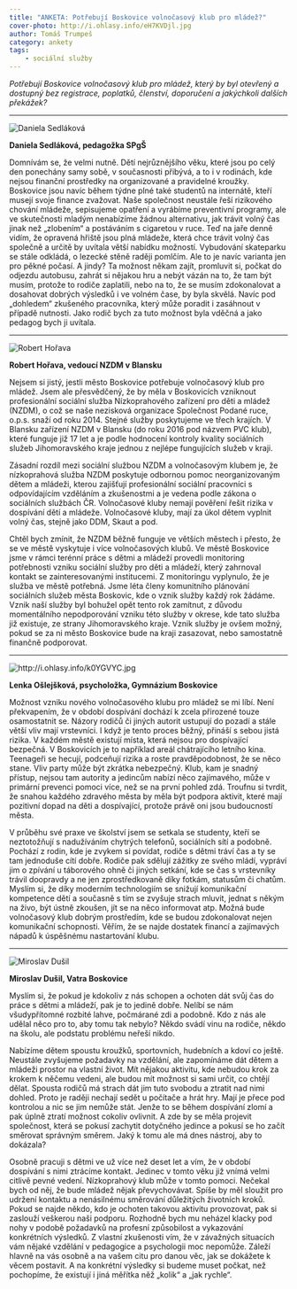 ```yaml
---
title: "ANKETA: Potřebují Boskovice volnočasový klub pro mládež?"
cover-photo: http://i.ohlasy.info/eH7KVDjl.jpg
author: Tomáš Trumpeš
category: ankety
tags:
    - sociální služby
---
```


*Potřebují Boskovice volnočasový klub pro mládež, který by byl otevřený a dostupný bez registrace, poplatků, členství, doporučení a jakýchkoli dalších překážek?*

---

<img src="http://i.ohlasy.info/ENenyZb.jpg" class="profile-picture" alt="Daniela Sedláková">

**Daniela Sedláková, pedagožka SPgŠ**

Domnívám se, že velmi nutně. Dětí nejrůznějšího věku, které jsou po celý den ponechány samy sobě, v současnosti přibývá, a to i v rodinách, kde nejsou finanční prostředky na organizované a pravidelné kroužky. Boskovice jsou navíc během týdne plné také studentů na internátě, kteří musejí svoje finance zvažovat. Naše společnost neustále řeší rizikového chování mládeže, sepisujeme opatření a vyrábíme preventivní programy, ale ve skutečnosti mladým nenabízíme žádnou alternativu, jak trávit volný čas jinak než „zlobením“ a postáváním s cigaretou v ruce. Teď na jaře denně vidím, že opravená hřiště jsou plná mládeže, která chce trávit volný čas společně a určitě by uvítala větší nabídku možností. Vybudování skateparku se stále odkládá, o lezecké stěně raději pomlčím. Ale to je navíc varianta jen pro pěkné počasí. A jindy? Ta možnost někam zajít, promluvit si, počkat do odjezdu autobusu, zahrát si nějakou hru a nebýt vázán na to, že tam být musím, protože to rodiče zaplatili, nebo na to, že se musím zdokonalovat a dosahovat dobrých výsledků i ve volném čase, by byla skvělá. Navíc pod „dohledem“ zkušeného pracovníka, který může poradit i zasáhnout v případě nutnosti. Jako rodič bych za tuto možnost byla vděčná a jako pedagog bych ji uvítala.

---

<img src="http://i.ohlasy.info/hn8bGI1.jpg" class="profile-picture" alt="Robert Hořava">

**Robert Hořava, vedoucí NZDM v Blansku**

Nejsem si jistý, jestli město Boskovice potřebuje volnočasový klub pro mládež. Jsem ale přesvědčený, že by měla v Boskovicích vzniknout profesionální sociální služba Nízkoprahového zařízení pro děti a mládež (NZDM), o což se naše nezisková organizace Společnost Podané ruce, o.p.s. snaží od roku 2014. Stejné služby poskytujeme ve třech krajích. V Blansku zařízení NZDM v Blansku (do roku 2016 pod názvem PVC klub), které funguje již 17 let a je podle hodnocení kontroly kvality sociálních služeb Jihomoravského kraje jednou z nejlépe fungujících služeb v kraji.

Zásadní rozdíl mezi sociální službou NZDM a volnočasovým klubem je, že nízkoprahová služba NZDM poskytuje odbornou pomoc neorganizovaným dětem a mládeži, kterou zajišťují profesionální sociální pracovníci s odpovídajícím vzděláním a zkušenostmi a je vedena podle zákona o sociálních službách ČR. Volnočasové kluby nemají pověření řešit rizika v dospívání dětí a mládeže. Volnočasové kluby, mají za úkol dětem vyplnit volný čas, stejně jako DDM, Skaut a pod.

Chtěl bych zmínit, že NZDM běžně funguje ve větších městech i přesto, že se ve městě vyskytuje i více volnočasových klubů.
Ve městě Boskovice jsme v rámci terénní práce s dětmi a mládeží provedli monitoring potřebnosti vzniku sociální služby pro děti a mládeží, který zahrnoval kontakt se zainteresovanými institucemi. Z monitoringu vyplynulo, že je služba ve městě potřebná. Jsme léta členy komunitního plánování sociálních služeb města Boskovic, kde o vznik služby každý rok žádáme. Vznik naší služby byl bohužel opět tento rok zamítnut, z důvodu momentálního nepodporování vzniku této služby v okrese, kde tato služba již existuje, ze strany Jihomoravského kraje. Vznik služby je ovšem možný, pokud se za ni město Boskovice bude na kraji zasazovat, nebo samostatně finančně podporovat.

---

<img src="http://i.ohlasy.info/k0YGVYC.jpg" class="profile-picture" alt="http://i.ohlasy.info/k0YGVYC.jpg">

**Lenka Ošlejšková, psycholožka, Gymnázium Boskovice**

Možnost vzniku nového volnočasového klubu pro mládež se mi líbí. Není překvapením, že v období dospívání dochází k zcela přirozené touze osamostatnit se. Názory rodičů či jiných autorit ustupují do pozadí a stále větší vliv mají vrstevníci. I když je tento proces běžný, přináší s sebou jistá rizika. V každém městě existují místa, která nejsou pro dospívající bezpečná. V Boskovicích je to například areál chátrajícího letního kina. Teenageři se hecují, podceňují rizika a roste pravděpodobnost, že se něco stane. Vliv party může být zkrátka nebezpečný. Klub, kam je snadný přístup, nejsou tam autority a jedincům nabízí něco zajímavého, může v primární prevenci pomoci více, než se na první pohled zdá. Troufnu si tvrdit, že snahou každého zdravého města by měla být podpora aktivit, které mají pozitivní dopad na děti a dospívající, protože právě oni jsou budoucností města. 

V průběhu své praxe ve školství jsem se setkala se studenty, kteří se neztotožňují s nadužíváním chytrých telefonů, sociálních sítí a podobně. Pochází z rodin, kde je zvykem si povídat, rodiče s dětmi tráví čas a ty se tam jednoduše cítí dobře. Rodiče pak sdělují zážitky ze svého mládí, vypráví jim o zpívání u táborového ohně či jiných setkání, kde se čas s vrstevníky trávil doopravdy a ne jen zprostředkovaně díky fotkám, statusům či chatům. Myslím si, že díky moderním technologiím se snižují komunikační kompetence dětí a současně s tím se zvyšuje strach mluvit, jednat s někým na živo, být ústně zkoušen, jít se na něco informovat atp. Možná bude volnočasový klub dobrým prostředím, kde se budou zdokonalovat nejen komunikační schopnosti. Věřím, že se najde dostatek financí a zajímavých nápadů k úspěšnému nastartování klubu.

---

<img src="http://i.ohlasy.info/fvEK0G6.jpg" class="profile-picture" alt="Miroslav Dušil">

**Miroslav Dušil, Vatra Boskovice**

Myslím si, že pokud je kdokoliv z nás schopen a ochoten dát svůj čas do práce s dětmi a mládeží, pak je to jedině dobře. Nelíbí se nám všudypřítomné rozbité lahve, počmárané zdi a podobně. Kdo z nás ale udělal něco pro to, aby tomu tak nebylo? Někdo svádí vinu na rodiče, někdo na školu, ale podstatu problému neřeší nikdo. 

Nabízíme dětem spoustu kroužků, sportovních, hudebních a kdoví co ještě. Neustále zvyšujeme požadavky na vzdělání, ale zapomínáme dát dětem a mládeži prostor na vlastní život. Mít nějakou aktivitu, kde nebudou krok za krokem k něčemu vedeni, ale budou mít možnost si sami určit, co chtějí dělat. Spousta rodičů má strach dát jim tuto svobodu a ztratit nad nimi dohled. Proto je raději nechají sedět u počítače a hrát hry. Mají je přece pod kontrolou a nic se jim nemůže stát. Jenže to se během dospívání zlomí a pak úplně ztratí možnost cokoliv ovlivnit. A zde by se měla projevit společnost, která se pokusí zachytit dotyčného jedince a pokusí se ho začít směrovat správným směrem. Jaký k tomu ale má dnes nástroj, aby to dokázala?   

Osobně pracuji s dětmi ve už více než deset let a vím, že v období dospívání s nimi ztrácíme kontakt. Jedinec v tomto věku již vnímá velmi citlivě pevné vedení. Nízkoprahový klub může v tomto pomoci. Nečekal bych od něj, že bude mládež nějak převychovávat. Spíše by měl sloužit pro udržení kontaktu a nenásilnému směrování důležitých životních kroků. Pokud se najde někdo, kdo je ochoten takovou aktivitu provozovat, pak si zaslouží veškerou naši podporu. Rozhodně bych mu neházel klacky pod nohy v podobě požadavků na profesní způsobilost a vykazování konkrétních výsledků. Z vlastní zkušenosti vím, že v závažných situacích vám nějaké vzdělání v pedagogice a psychologii moc nepomůže. Záleží hlavně na vás osobně a na vašem citu pro danou věc, jak se dokážete k věcem postavit. A na konkrétní výsledky si budeme muset počkat, než pochopíme, že existují i jiná měřítka něž „kolik“ a „jak rychle“.